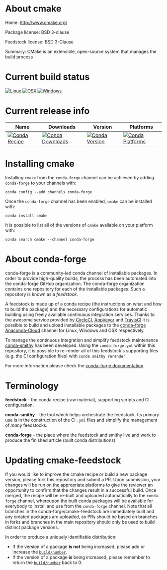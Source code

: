 About cmake
===========

Home: http://www.cmake.org/

Package license: BSD 3-clause

Feedstock license: BSD 3-Clause

Summary: CMake is an extensible, open-source system that manages the build process



Current build status
====================

[![Linux](https://img.shields.io/circleci/project/github/conda-forge/cmake-feedstock/master.svg?label=Linux)](https://circleci.com/gh/conda-forge/cmake-feedstock)
[![OSX](https://img.shields.io/travis/conda-forge/cmake-feedstock/master.svg?label=macOS)](https://travis-ci.org/conda-forge/cmake-feedstock)
[![Windows](https://img.shields.io/appveyor/ci/conda-forge/cmake-feedstock/master.svg?label=Windows)](https://ci.appveyor.com/project/conda-forge/cmake-feedstock/branch/master)

Current release info
====================

| Name | Downloads | Version | Platforms |
| --- | --- | --- | --- |
| [![Conda Recipe](https://img.shields.io/badge/recipe-cmake-green.svg)](https://anaconda.org/conda-forge/cmake) | [![Conda Downloads](https://img.shields.io/conda/dn/conda-forge/cmake.svg)](https://anaconda.org/conda-forge/cmake) | [![Conda Version](https://img.shields.io/conda/vn/conda-forge/cmake.svg)](https://anaconda.org/conda-forge/cmake) | [![Conda Platforms](https://img.shields.io/conda/pn/conda-forge/cmake.svg)](https://anaconda.org/conda-forge/cmake) |

Installing cmake
================

Installing `cmake` from the `conda-forge` channel can be achieved by adding `conda-forge` to your channels with:

```
conda config --add channels conda-forge
```

Once the `conda-forge` channel has been enabled, `cmake` can be installed with:

```
conda install cmake
```

It is possible to list all of the versions of `cmake` available on your platform with:

```
conda search cmake --channel conda-forge
```


About conda-forge
=================

conda-forge is a community-led conda channel of installable packages.
In order to provide high-quality builds, the process has been automated into the
conda-forge GitHub organization. The conda-forge organization contains one repository
for each of the installable packages. Such a repository is known as a *feedstock*.

A feedstock is made up of a conda recipe (the instructions on what and how to build
the package) and the necessary configurations for automatic building using freely
available continuous integration services. Thanks to the awesome service provided by
[CircleCI](https://circleci.com/), [AppVeyor](https://www.appveyor.com/)
and [TravisCI](https://travis-ci.org/) it is possible to build and upload installable
packages to the [conda-forge](https://anaconda.org/conda-forge)
[Anaconda-Cloud](https://anaconda.org/) channel for Linux, Windows and OSX respectively.

To manage the continuous integration and simplify feedstock maintenance
[conda-smithy](https://github.com/conda-forge/conda-smithy) has been developed.
Using the ``conda-forge.yml`` within this repository, it is possible to re-render all of
this feedstock's supporting files (e.g. the CI configuration files) with ``conda smithy rerender``.

For more information please check the [conda-forge documentation](https://conda-forge.org/docs/).

Terminology
===========

**feedstock** - the conda recipe (raw material), supporting scripts and CI configuration.

**conda-smithy** - the tool which helps orchestrate the feedstock.
                   Its primary use is in the construction of the CI ``.yml`` files
                   and simplify the management of *many* feedstocks.

**conda-forge** - the place where the feedstock and smithy live and work to
                  produce the finished article (built conda distributions)


Updating cmake-feedstock
========================

If you would like to improve the cmake recipe or build a new
package version, please fork this repository and submit a PR. Upon submission,
your changes will be run on the appropriate platforms to give the reviewer an
opportunity to confirm that the changes result in a successful build. Once
merged, the recipe will be re-built and uploaded automatically to the
`conda-forge` channel, whereupon the built conda packages will be available for
everybody to install and use from the `conda-forge` channel.
Note that all branches in the conda-forge/cmake-feedstock are
immediately built and any created packages are uploaded, so PRs should be based
on branches in forks and branches in the main repository should only be used to
build distinct package versions.

In order to produce a uniquely identifiable distribution:
 * If the version of a package **is not** being increased, please add or increase
   the [``build/number``](https://conda.io/docs/user-guide/tasks/build-packages/define-metadata.html#build-number-and-string).
 * If the version of a package **is** being increased, please remember to return
   the [``build/number``](https://conda.io/docs/user-guide/tasks/build-packages/define-metadata.html#build-number-and-string)
   back to 0.
